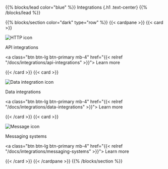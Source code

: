{{% blocks/lead color="blue" %}}
Integrations
{.h1 .text-center}
{{% /blocks/lead %}}

{{% blocks/section color="dark" type="row" %}}
{{< cardpane >}}
{{< card >}}

![HTTP icon](http.png)

API integrations

<a class="btn btn-lg btn-primary mb-4" href="{{< relref "/docs/integrations/api-integrations" >}}">
Learn more <i class="fas fa-arrow-alt-circle-right ms-2"></i>
</a>

{{< /card >}}
{{< card >}}

![Data integration icon](data-integration.png)

Data integrations

<a class="btn btn-lg btn-primary mb-4" href="{{< relref "/docs/integrations/data-integrations" >}}">
Learn more <i class="fas fa-arrow-alt-circle-right ms-2"></i>
</a>

{{< /card >}}
{{< card >}}

![Message icon](message.png)

Messaging systems

<a class="btn btn-lg btn-primary mb-4" href="{{< relref "/docs/integrations/messaging-systems" >}}">
Learn more <i class="fas fa-arrow-alt-circle-right ms-2"></i>
</a>

{{< /card >}}
{{< /cardpane >}}
{{% /blocks/section %}}